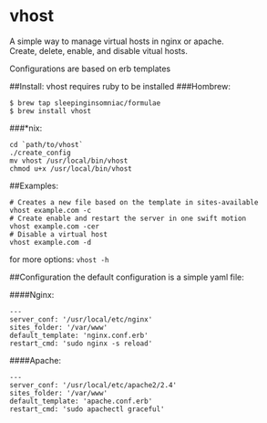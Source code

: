 # vhost
A simple way to manage virtual hosts in nginx or apache.  
Create, delete, enable, and disable vitual hosts.

Configurations are based on erb templates

##Install:
vhost requires ruby to be installed
###Hombrew:

    $ brew tap sleepinginsomniac/formulae
    $ brew install vhost
    
###*nix:

	cd `path/to/vhost`
    ./create_config
    mv vhost /usr/local/bin/vhost
    chmod u+x /usr/local/bin/vhost

##Examples:

	# Creates a new file based on the template in sites-available
	vhost example.com -c
	# Create enable and restart the server in one swift motion
	vhost example.com -cer
	# Disable a virtual host
	vhost example.com -d  
	
for more options: `vhost -h`

##Configuration
the default configuration is a simple yaml file:

####Nginx:

	---
	server_conf: '/usr/local/etc/nginx'
	sites_folder: '/var/www'
	default_template: 'nginx.conf.erb'
	restart_cmd: 'sudo nginx -s reload'

####Apache:

	---
	server_conf: '/usr/local/etc/apache2/2.4'
	sites_folder: '/var/www'
	default_template: 'apache.conf.erb'
	restart_cmd: 'sudo apachectl graceful'

